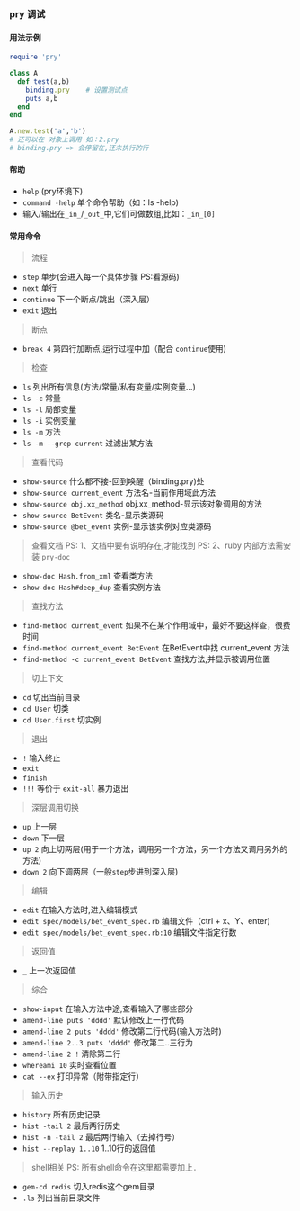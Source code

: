 ### pry 调试
#### 用法示例
```ruby
require 'pry'

class A
  def test(a,b)
    binding.pry    # 设置测试点 
    puts a,b
  end
end

A.new.test('a','b')
# 还可以在 对象上调用 如：2.pry
# binding.pry => 会停留在,还未执行的行
```
#### 帮助
- `help`  (pry环境下) 
- `command -help` 单个命令帮助（如：ls -help)
- 输入/输出在`_in_`/`_out_`中,它们可做数组,比如：`_in_[0]`

#### 常用命令
> 流程
- `step`      单步(会进入每一个具体步骤 PS:看源码)
- `next`      单行
- `continue`  下一个断点/跳出（深入层）
- `exit`       退出

>断点
- `break 4`   第四行加断点,运行过程中加（配合 `continue`使用)

> 检查
- `ls`          列出所有信息(方法/常量/私有变量/实例变量...)
- `ls -c`       常量
- `ls -l`       局部变量
- `ls -i`       实例变量
- `ls -m`       方法
- `ls -m --grep current` 过滤出某方法

> 查看代码
- `show-source`                  什么都不接-回到唤醒（binding.pry)处
- `show-source current_event`    方法名-当前作用域此方法
- `show-source obj.xx_method`    obj.xx_method-显示该对象调用的方法
- `show-source BetEvent`         类名-显示类源码
- `show-source @bet_event`       实例-显示该实例对应类源码

> 查看文档
> PS: 1、文档中要有说明存在,才能找到
> PS: 2、ruby 内部方法需安装 `pry-doc`
- `show-doc Hash.from_xml` 查看类方法
- `show-doc Hash#deep_dup` 查看实例方法

> 查找方法
- `find-method current_event`              如果不在某个作用域中，最好不要这样查，很费时间
- `find-method current_event BetEvent`     在BetEvent中找 current_event 方法
- `find-method -c current_event BetEvent`  查找方法,并显示被调用位置

> 切上下文
- `cd`            切出当前目录            
- `cd User`       切类
- `cd User.first` 切实例

>退出
- `!`         输入终止
- `exit`
- `finish`
- `!!!`       等价于 `exit-all` 暴力退出

>深层调用切换
- `up`   上一层
- `down` 下一层
- `up 2` 向上切两层(用于一个方法，调用另一个方法，另一个方法又调用另外的方法)
- `down 2` 向下调两层（一般`step`步进到深入层)


>编辑
- `edit`                                      在输入方法时,进入编辑模式
- `edit spec/models/bet_event_spec.rb`        编辑文件（ctrl + x、Y、enter)
- `edit spec/models/bet_event_spec.rb:10`     编辑文件指定行数

>返回值
- `_` 上一次返回值

>综合
- `show-input`                    在输入方法中途,查看输入了哪些部分
- `amend-line puts 'dddd'`        默认修改上一行代码
- `amend-line 2 puts 'dddd'`      修改第二行代码(输入方法时)  
- `amend-line 2..3 puts 'dddd'`   修改第二..三行为
- `amend-line 2 !`                清除第二行
- `whereami 10`                   实时查看位置
- `cat --ex`                      打印异常（附带指定行）

>输入历史
- `history`                所有历史记录
- `hist -tail 2`           最后两行历史
- `hist -n -tail 2`        最后两行输入（去掉行号）
- `hist --replay 1..10`    1..10行的返回值

> shell相关
> PS: 所有shell命令在这里都需要加上`.`
- `gem-cd redis`     切入redis这个gem目录
- `.ls`              列出当前目录文件













